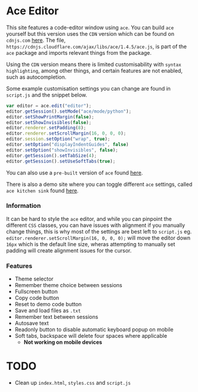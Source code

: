 # Ace Editor
This site features a code-editor window using `ace`. You can build `ace` yourself but this version uses the `CDN` version which can be found on `cdnjs.com` [here](https://cdnjs.com/libraries/ace). The file, `https://cdnjs.cloudflare.com/ajax/libs/ace/1.4.5/ace.js`, is part of the `ace` package and imports relevant things from the package.

Using the `CDN` version means there is limited customisability with `syntax highlighting`, among other things, and certain features are not enabled, such as autocompletion.

Some example customisation settings you can change are found in `script.js` and the snippet below.
```javascript
var editor = ace.edit("editor");
editor.getSession().setMode("ace/mode/python");
editor.setShowPrintMargin(false);
editor.setShowInvisibles(false);
editor.renderer.setPadding(8);
editor.renderer.setScrollMargin(16, 0, 0, 0);
editor.session.setOption("wrap", true);
editor.setOption("displayIndentGuides", false)
editor.setOption("showInvisibles", false);
editor.getSession().setTabSize(4);
editor.getSession().setUseSoftTabs(true);
```

You can also use a `pre-built` version of `ace` found [here](
https://github.com/ajaxorg/ace-builds/).

There is also a demo site where you can toggle different `ace` settings, called `ace kitchen sink` found 
[here](https://ace.c9.io/build/kitchen-sink.html).

### Information
It can be hard to style the `ace` editor, and while you can pinpoint the different `CSS` classes, you can have issues with alignment if you manually change things, this is why most of the settings are best left to `script.js` eg. `editor.renderer.setScrollMargin(16, 0, 0, 0);` will move the editor down `16px` which is the default line size, wheras attempting to manually set padding will create alignment issues for the cursor.

### Features
- Theme selector
- Remember theme choice between sessions
- Fullscreen button
- Copy code button
- Reset to demo code button
- Save and load files as `.txt`
- Remember text between sessions
- Autosave text
- Readonly button to disable automatic keyboard popup on mobile
- Soft tabs, backspace will delete four spaces where applicable
    - **Not working on mobile devices**

# TODO
- Clean up `index.html`, `styles.css` and `script.js`